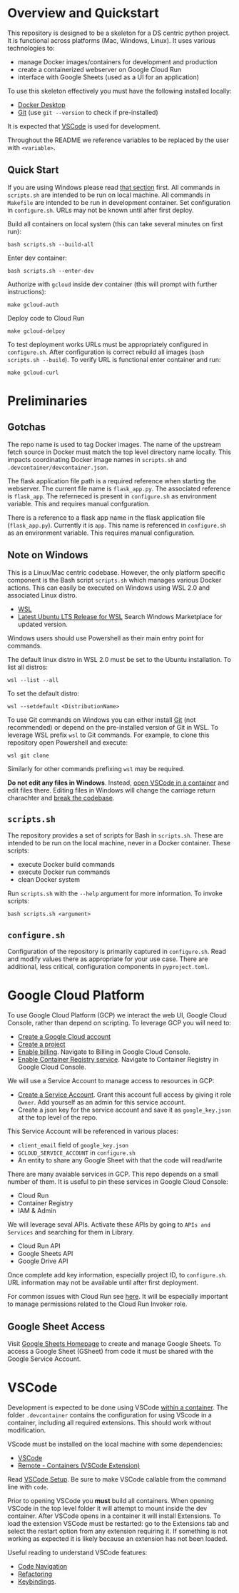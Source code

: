 # Overview and Quickstart
This repository is designed to be a skeleton for a DS centric python project. It is functional across platforms (Mac, Windows, Linux). It uses various technologies to:
- manage Docker images/containers for development and production
- create a containerized webserver on Google Cloud Run
- interface with Google Sheets (used as a UI for an application)

To use this skeleton effectively you must have the following installed locally:
- [Docker Desktop](https://www.docker.com/get-started)
- [Git](https://git-scm.com/book/en/v2/Getting-Started-Installing-Git) (use `git --version` to check if pre-installed)

It is expected that [VSCode](#vscode) is used for development.

Throughout the README we reference variables to be replaced by the user with `<variable>`.

## Quick Start
If you are using Windows please read [that section](#note-on-windows) first.
All commands in `scripts.sh` are intended to be run on local machine.
All commands in `Makefile` are intended to be run in development container.
Set configuration in `configure.sh`. URLs may not be known until after first deploy.

Build all containers on local system (this can take several minutes on first run):
```
bash scripts.sh --build-all
```
Enter dev container:
```
bash scripts.sh --enter-dev
```
Authorize with `gcloud` inside dev container (this will prompt with further instructions):
```
make gcloud-auth
```
Deploy code to Cloud Run
```
make gcloud-delpoy
```

To test deployment works URLs must be appropriately configured in `configure.sh`.
After configuration is correct rebuild all images (`bash scripts.sh --build`).
To verify URL is functional enter container and run:
```
make gcloud-curl
```

# Preliminaries
## Gotchas
The repo name is used to tag Docker images.
The name of the upstream fetch source in Docker must match the top level directory name locally.
This impacts coordinating Docker image names in `scripts.sh` and `.devcontainer/devcontainer.json`.

The flask application file path is a required reference when starting the webserver.
The current file name is `flask_app.py`. The associated reference is `flask_app`.
The referneced is present in `configure.sh` as environment variable.
This and requires manual confguration.

There is a reference to a flask app name in the flask application file (`flask_app.py`).
Currently it is `app`.
This name is referenced in `configure.sh` as an environment variable.
This requires manual configuration.

## Note on Windows
This is a Linux/Mac centric codebase. 
However, the only platform specific component is the Bash script `scripts.sh` which manages various Docker actions.
This can easily be executed on Windows using WSL 2.0 and associated Linux distro.
- [WSL](https://docs.microsoft.com/en-us/windows/wsl/install-win10)
- [Latest Ubuntu LTS Release for WSL](https://www.microsoft.com/en-us/p/ubuntu-2004-lts/9n6svws3rx71) Search Windows Marketplace for updated version.

Windows users should use Powershell as their main entry point for commands.

The default linux distro in WSL 2.0 must be set to the Ubuntu installation.
To list all distros:
```
wsl --list --all
```
To set the default distro:
```
wsl --setdefault <DistributionName>
```

To use Git commands on Windows you can either install [Git](https://git-scm.com/book/en/v2/Getting-Started-Installing-Git) (not recommended) or depend on the pre-installed version of Git in WSL.
To leverage WSL prefix `wsl` to Git commands. For example, to clone this repository open Powershell and execute:
```
wsl git clone
```
Similarly for other commands prefixing `wsl` may be required.

**Do not edit any files in Windows**.
Instead, [open VSCode in a container](#vscode) and edit files there.
Editing files in Windows will change the carriage return charachter and [break the codebase](https://en.wikipedia.org/wiki/Newline#Issues_with_different_newline_formats).


## `scripts.sh`

The repository provides a set of scripts for Bash in `scripts.sh`. These are intended to be run on the local machine, never in a Docker container. These scripts:
- execute Docker build commands
- execute Docker run commands
- clean Docker system

Run `scripts.sh` with the `--help` argument for more information. To invoke scripts:
```
bash scripts.sh <argument>
```

## `configure.sh`

Configuration of the repository is primarily captured in `configure.sh`.
Read and modify values there as appropriate for your use case.
There are additional, less critical, configuration components in `pyproject.toml`.

# Google Cloud Platform
To use Google Cloud Platform (GCP) we interact the web UI, Google Cloud Console, rather than depend on scripting.
To leverage GCP you will need to:
- [Create a Google Cloud account](https://cloud.google.com/)
- [Create a project](https://cloud.google.com/resource-manager/docs/creating-managing-projects)
- [Enable billing](https://cloud.google.com/billing/docs/how-to/modify-project). Navigate to Billing in Google Cloud Console.
- [Enable Container Registry service](https://cloud.google.com/container-registry/docs/enable-service). Navigate to Container Registry in Google Cloud Console.

We will use a Service Account to manage access to resources in GCP:
- [Create a Service Account](https://cloud.google.com/iam/docs/creating-managing-service-accounts). Grant this account full access by giving it role `Owner`. Add yourself as an admin for this service account.
- Create a json key for the service account and save it as `google_key.json` at the top level of the repo.

This Service Account will be referenced in various places:
- `client_email` field of `google_key.json`
- `GCLOUD_SERVICE_ACCOUNT` in `configure.sh`
- An entity to share any Google Sheet with that the code will read/write

There are many avaiable services in GCP.
This repo depends on a small number of them.
It is useful to pin these services in Google Cloud Console:
- Cloud Run
- Container Registry
- IAM & Admin

We will leverage seval APIs.
Activate these APIs by going to `APIs and Services` and searching for them in Library.
- Cloud Run API
- Google Sheets API
- Google Drive API

Once complete add key information, especially project ID, to `configure.sh`. URL information may not be available until after first deployment.

For common issues with Cloud Run see [here](https://cloud.google.com/run/docs/troubleshooting). It will be especially important to manage permissions related to the Cloud Run Invoker role.

## Google Sheet Access
Visit [Google Sheets Homepage](https://docs.google.com/spreadsheets/u/0/) to create and manage Google Sheets.
To access a Google Sheet (GSheet) from code it must be shared with the Google Service Account.

# VSCode
Development is expected to be done using VSCode [within a container](https://code.visualstudio.com/docs/remote/containers).
The folder `.devcontainer` contains the configuration for using VScode in a container, including all required extensions.
This should work without modification.

VScode must be installed on the local machine with some dependencies:
- [VSCode](https://code.visualstudio.com/download)
- [Remote - Containers (VSCode Extension)](https://code.visualstudio.com/docs/remote/containers)

Read [VSCode Setup](https://code.visualstudio.com/docs/setup/setup-overview).
Be sure to make VSCode callable from the command line with `code`.

Prior to opening VSCode you **must** build all containers.
When opening VSCode in the top level folder it will attempt to mount inside the dev container.
After VSCode opens in a container it will install Extensions.
To load the extension VSCode must be restarted: go to the Extensions tab and select the restart option from any extension requiring it.
If something is not working as expected it is likely because an extension has not been loaded.

Useful reading to understand VSCode features:
- [Code Navigation](https://code.visualstudio.com/docs/editor/editingevolved)
- [Refactoring](https://code.visualstudio.com/docs/editor/refactoring)
- [Keybindings](https://code.visualstudio.com/docs/getstarted/keybindings).
